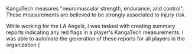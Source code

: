 KangaTech measures "neuromuscular strength, endurance, and control". These measurements are believed to be strongly associated to injury risk. 

While working for the LA Angels, I was tasked with creating summary reports indicating any red flags in a player's KangaTech measurements. I was able to automate the generation of these reports for all players in the organization (
